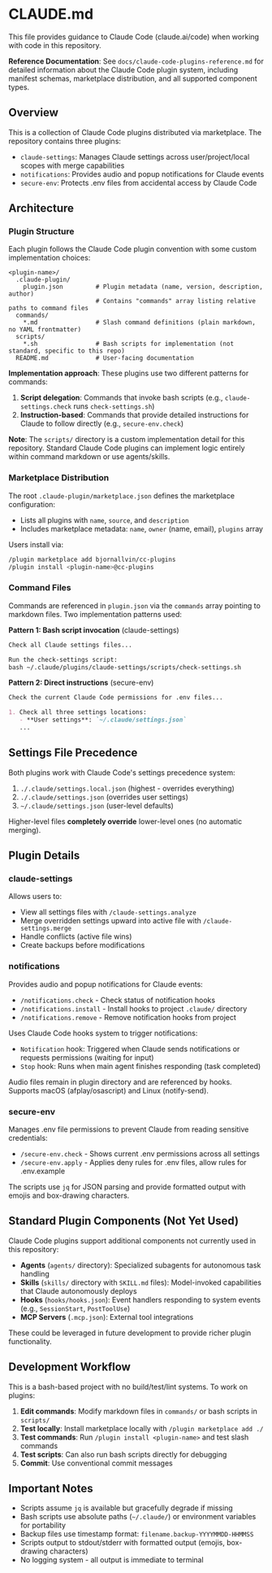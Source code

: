 # CLAUDE.md

This file provides guidance to Claude Code (claude.ai/code) when working with code in this repository.

**Reference Documentation**: See `docs/claude-code-plugins-reference.md` for detailed information about the Claude Code plugin system, including manifest schemas, marketplace distribution, and all supported component types.

## Overview

This is a collection of Claude Code plugins distributed via marketplace. The repository contains three plugins:
- `claude-settings`: Manages Claude settings across user/project/local scopes with merge capabilities
- `notifications`: Provides audio and popup notifications for Claude events
- `secure-env`: Protects .env files from accidental access by Claude Code

## Architecture

### Plugin Structure

Each plugin follows the Claude Code plugin convention with some custom implementation choices:

```
<plugin-name>/
  .claude-plugin/
    plugin.json         # Plugin metadata (name, version, description, author)
                        # Contains "commands" array listing relative paths to command files
  commands/
    *.md                # Slash command definitions (plain markdown, no YAML frontmatter)
  scripts/
    *.sh                # Bash scripts for implementation (not standard, specific to this repo)
  README.md             # User-facing documentation
```

**Implementation approach**: These plugins use two different patterns for commands:
1. **Script delegation**: Commands that invoke bash scripts (e.g., `claude-settings.check` runs `check-settings.sh`)
2. **Instruction-based**: Commands that provide detailed instructions for Claude to follow directly (e.g., `secure-env.check`)

**Note**: The `scripts/` directory is a custom implementation detail for this repository. Standard Claude Code plugins can implement logic entirely within command markdown or use agents/skills.

### Marketplace Distribution

The root `.claude-plugin/marketplace.json` defines the marketplace configuration:
- Lists all plugins with `name`, `source`, and `description`
- Includes marketplace metadata: `name`, `owner` (name, email), `plugins` array

Users install via:
```bash
/plugin marketplace add bjornallvin/cc-plugins
/plugin install <plugin-name>@cc-plugins
```

### Command Files

Commands are referenced in `plugin.json` via the `commands` array pointing to markdown files. Two implementation patterns used:

**Pattern 1: Bash script invocation** (claude-settings)
```markdown
Check all Claude settings files...

Run the check-settings script:
bash ~/.claude/plugins/claude-settings/scripts/check-settings.sh
```

**Pattern 2: Direct instructions** (secure-env)
```markdown
Check the current Claude Code permissions for .env files...

1. Check all three settings locations:
   - **User settings**: `~/.claude/settings.json`
   ...
```

## Settings File Precedence

Both plugins work with Claude Code's settings precedence system:
1. `./.claude/settings.local.json` (highest - overrides everything)
2. `./.claude/settings.json` (overrides user settings)
3. `~/.claude/settings.json` (user-level defaults)

Higher-level files **completely override** lower-level ones (no automatic merging).

## Plugin Details

### claude-settings

Allows users to:
- View all settings files with `/claude-settings.analyze`
- Merge overridden settings upward into active file with `/claude-settings.merge`
- Handle conflicts (active file wins)
- Create backups before modifications

### notifications

Provides audio and popup notifications for Claude events:
- `/notifications.check` - Check status of notification hooks
- `/notifications.install` - Install hooks to project `.claude/` directory
- `/notifications.remove` - Remove notification hooks from project

Uses Claude Code hooks system to trigger notifications:
- `Notification` hook: Triggered when Claude sends notifications or requests permissions (waiting for input)
- `Stop` hook: Runs when main agent finishes responding (task completed)

Audio files remain in plugin directory and are referenced by hooks. Supports macOS (afplay/osascript) and Linux (notify-send).

### secure-env

Manages .env file permissions to prevent Claude from reading sensitive credentials:
- `/secure-env.check` - Shows current .env permissions across all settings
- `/secure-env.apply` - Applies deny rules for .env files, allow rules for .env.example

The scripts use `jq` for JSON parsing and provide formatted output with emojis and box-drawing characters.

## Standard Plugin Components (Not Yet Used)

Claude Code plugins support additional components not currently used in this repository:

- **Agents** (`agents/` directory): Specialized subagents for autonomous task handling
- **Skills** (`skills/` directory with `SKILL.md` files): Model-invoked capabilities that Claude autonomously deploys
- **Hooks** (`hooks/hooks.json`): Event handlers responding to system events (e.g., `SessionStart`, `PostToolUse`)
- **MCP Servers** (`.mcp.json`): External tool integrations

These could be leveraged in future development to provide richer plugin functionality.

## Development Workflow

This is a bash-based project with no build/test/lint systems. To work on plugins:

1. **Edit commands**: Modify markdown files in `commands/` or bash scripts in `scripts/`
2. **Test locally**: Install marketplace locally with `/plugin marketplace add ./`
3. **Test commands**: Run `/plugin install <plugin-name>` and test slash commands
4. **Test scripts**: Can also run bash scripts directly for debugging
5. **Commit**: Use conventional commit messages

## Important Notes

- Scripts assume `jq` is available but gracefully degrade if missing
- Bash scripts use absolute paths (`~/.claude/`) or environment variables for portability
- Backup files use timestamp format: `filename.backup-YYYYMMDD-HHMMSS`
- Scripts output to stdout/stderr with formatted output (emojis, box-drawing characters)
- No logging system - all output is immediate to terminal
